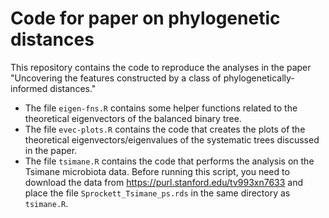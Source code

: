 # Code for paper on phylogenetic distances

This repository contains the code to reproduce the analyses in the paper "Uncovering the features constructed by a class of phylogenetically-informed distances."
- The file `eigen-fns.R` contains some helper functions related to the theoretical eigenvectors of the balanced binary tree.
- The file `evec-plots.R` contains the code that creates the plots of the theoretical eigenvectors/eigenvalues of the systematic trees discussed in the paper.
- The file `tsimane.R` contains the code that performs the analysis on the Tsimane microbiota data. Before running this script, you need to download the data from https://purl.stanford.edu/tv993xn7633 and place the file `Sprockett_Tsimane_ps.rds` in the same directory as `tsimane.R`.
